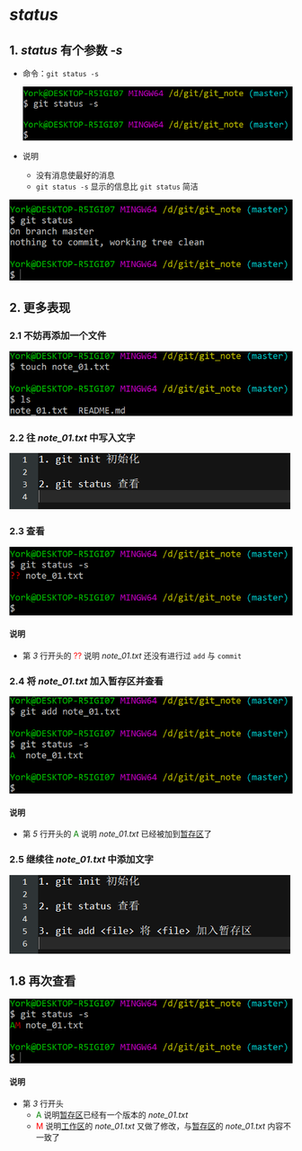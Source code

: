 # *status*

## 1. *status* 有个参数 *-s*

- 命令：`git status -s`

    ![](./imgs/12-01_git_status_-s.png)

- 说明
    - 没有消息使最好的消息
    - `git status -s` 显示的信息比 `git status` 简洁

![](./imgs/12-02-git_status_compare.png)

## 2. 更多表现

### 2.1 不妨再添加一个文件

![](./imgs/12-03_add_a_file.png)

### 2.2 往 *note_01.txt* 中写入文字

![](./imgs/12-04_add_a_few_words.png)

### 2.3 查看

![](./imgs/12-05_git_status_-s.png)

#### 说明

- 第 *3* 行开头的 <font color="red">??</font> 说明 *note_01.txt* 还没有进行过 `add` 与 `commit`

### 2.4 将 *note_01.txt* 加入暂存区并查看

![](./imgs/12-06_add&status.png)

#### 说明

- 第 *5* 行开头的 <font color="green">A</font> 说明 *note_01.txt* 已经被加到<u>暂存区</u>了

### 2.5 继续往 *note_01.txt* 中添加文字

![](./imgs/12-07_add_a_few_words_again.png)

## 1.8 再次查看

![](./imgs/12-08_git_status_-s_again.png)

#### 说明

- 第 *3* 行开头
    - <font color="green">A</font> 说明<u>暂存区</u>已经有一个版本的 *note_01.txt*
    - <font color="red">M</font> 说明<u>工作区</u>的 *note_01.txt* 又做了修改，与<u>暂存区</u>的 *note_01.txt* 内容不一致了